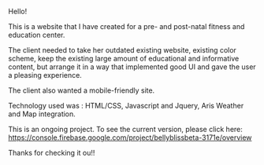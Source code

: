 Hello!

This is a website that I have created for a pre- and post-natal fitness and education center.

The client needed to take her outdated existing website, existing color scheme, keep the existing large amount of educational and informative content, but arrange it in a way that implemented good UI and gave the user a pleasing experience.

The client also wanted a mobile-friendly site.

Technology used was : HTML/CSS, Javascript and Jquery, Aris Weather and Map integration.

This is an ongoing project. To see the current version, please click here: https://console.firebase.google.com/project/bellyblissbeta-3171e/overview

Thanks for checking it ou!!
